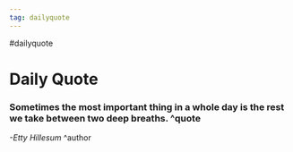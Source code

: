 ```yaml
---
tag: dailyquote
---
```


#dailyquote

# Daily Quote

### Sometimes the most important thing in a whole day is the rest we take between two deep breaths. ^quote
*-Etty Hillesum* ^author
